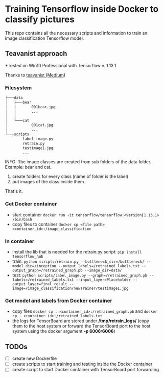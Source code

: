 # Training Tensorflow inside Docker to classify pictures
This repo contains all the necessary scripts and information to train an image classification Tensorflow model.

## Teavanist approach
*Tested on Win10 Professional with Tensorflow v. 1.13.1

Thanks to [teavanist (Medium)](https://medium.com/@teavanist/image-classification-using-tensorflow-on-docker-windows-bd7824b05fee)  

### Filesystem
```bash
├───data
│   ├───bear
│   │       001bear.jpg
│   │       ...
│   │
│   └───cat
│           001cat.jpg
│           ...
└───scripts
        label_image.py
        retrain.py
        testimage1.jpg
        ...
```
INFO: The image classes are created from sub folders of the data folder. Example: bear and cat.
1. create folders for every class (name of folder is the label)
2. put images of the class inside them 

That's it.

### Get Docker container

- start container ```docker run -it tensorflow/tensorflow:<version|1.13.1> /bin/bash```
- copy files to container ```docker cp <file path> <container_id>:/image_classification```

### In container
- install the lib that is needed for the retrain.py script: ```pip install tensorflow_hub```
- train: ```python scripts/retrain.py --bottleneck_dir=/bottleneck/ --model_dir=/inception --output_labels=/retrained_labels.txt --output_graph=/retrained_graph.pb --image_dir=data/```
- test: ```python scripts/label_image.py --graph=/retrained_graph.pb --labels=/retrained_labels.txt --input_layer=Placeholder --output_layer=final_result --image=/image_classification/newTrainer/testimage1.jpg```

### Get model and labels from Docker container
- copy files ```docker cp . <container_id>:/retrained_graph.pb``` and ```docker cp . <container_id>:/retrained_labels.txt```
- the logs for TensorBoard are stored under **/tmp/retrain_logs/** (copy them to the host system or forward the TensorBoard port to the host system using the docker argument **-p 6006:6006**)

## TODOs
- [ ] create new Dockerfile  
- [ ] create scripts to start training and testing inside the Docker container  
- [ ] create script to start Docker container with TensorBoard port forwarding